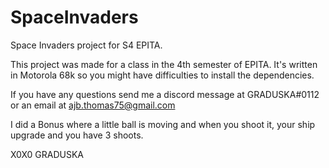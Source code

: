 # SpaceInvaders
Space Invaders project for S4 EPITA.

This project was made for a class in the 4th semester of EPITA. It's written in Motorola 68k so you might have difficulties to install the dependencies.

If you have any questions send me a discord message at GRADUSKA#0112 or an email at ajb.thomas75@gmail.com

I did a Bonus where a little ball is moving and when you shoot it, your ship upgrade and you have 3 shoots.

X0X0 GRADUSKA

